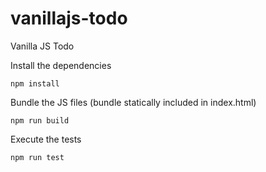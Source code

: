 # vanillajs-todo
Vanilla JS Todo

Install the dependencies
```
npm install
```

Bundle the JS files (bundle statically included in index.html)
```
npm run build
```

Execute the tests
```
npm run test
```
